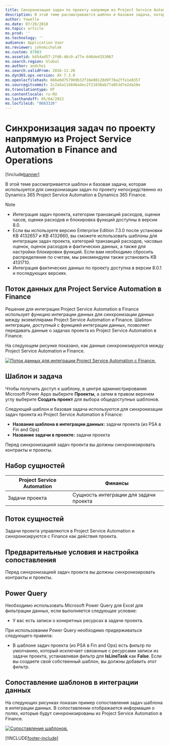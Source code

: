 ```yaml
---
title: Синхронизация задач по проекту напрямую из Project Service Automation в Finance and Operations
description: В этой теме рассматривается шаблон и базовая задача, которая используется для синхронизации задач по проекту непосредственно из Microsoft Dynamics 365 Project Service Automation в Dynamics 365 Finance.
author: Yowelle
ms.date: 07/20/2018
ms.topic: article
ms.prod: ''
ms.technology: ''
audience: Application User
ms.reviewer: johnmichalak
ms.custom: 87983
ms.assetid: b454ad57-2fd6-46c9-a77e-646de4153067
ms.search.region: Global
ms.author: andchoi
ms.search.validFrom: 2016-11-28
ms.dyn365.ops.version: AX 7.3.0
ms.openlocfilehash: 666e0d757969b32f16e08128d9f78a2ffe1e8357
ms.sourcegitcommit: 2c2a5a11d446adec2f21030ab77a053d7e2da28e
ms.translationtype: HT
ms.contentlocale: ru-RU
ms.lasthandoff: 05/04/2022
ms.locfileid: "8683326"
---
```

# <a name="synchronize-project-tasks-directly-from-project-service-automation-to-finance-and-operations"></a>Синхронизация задач по проекту напрямую из Project Service Automation в Finance and Operations

[!include[banner](../includes/banner.md)]

В этой теме рассматривается шаблон и базовая задача, которая используется для синхронизации задач по проекту непосредственно из Dynamics 365 Project Service Automation в Dynamics 365 Finance.

> [!NOTE]
> - Интеграция задач проекта, категории транзакций расходов, оценки часов, оценки расходов и блокировка функций доступны в версии 8.0.
> - Если вы используете версию Enterprise Edition 7.3.0 после установки KB 4132657 и KB 4132660, вы сможете использовать шаблоны для интеграции задач проекта, категорий транзакций расходов, часовых оценок, оценок расходов и фактических данных, а также для настройки блокировки функций. Если вам необходимо сбросить распределения по счетам, мы рекомендуем также установить KB 4131710.
> - Интеграция фактических данных по проекту доступна в версии 8.0.1 и последующих версиях.

## <a name="data-flow-for-project-service-automation-to-finance"></a>Поток данных для Project Service Automation в Finance

Решение для интеграции Project Service Automation в Finance использует функцию интеграции данных для синхронизации данных между экземплярами Project Service Automation и Finance. Шаблон интеграции, доступный с функцией интеграции данных, позволяет передавать данные о задачах проекта из Project Service Automation в Finance.

На следующем рисунке показано, как данные синхронизируются между Project Service Automation и Finance.

[![Поток данных для интеграции Project Service Automation с Finance.](./media/ProjectTasksFlow.png)](./media/ProjectTasksFlow.png)

## <a name="template-and-task"></a>Шаблон и задача

Чтобы получить доступ к шаблону, в центре администрирования Microsoft Power Apps выберите **Проекты**, а затем в правом верхнем углу выберите **Создать проект** для выбора общедоступных шаблонов.

Следующий шаблон и базовая задача используются для синхронизации задач проекта из Project Service Automation в Finance:

- **Название шаблона в интеграции данных:** задачи проекта (из PSA в Fin and Ops)
- **Название задачи в проекте:** задачи проекта

Перед синхронизацией задач проекта вы должны синхронизировать контракты и проекты.

## <a name="entity-set"></a>Набор сущностей

| Project Service Automation | Финансы                             |
|----------------------------|-------------------------------------|
| Задачи проекта              | Сущность интеграции для задачи проекта |

## <a name="entity-flow"></a>Поток сущностей

Задачи проекта управляются в Project Service Automation и синхронизируются с Finance как действия проекта.

## <a name="prerequisites-and-mapping-setup"></a>Предварительные условия и настройка сопоставления

Перед синхронизацией задач проекта вы должны синхронизировать контракты и проекты.

## <a name="power-query"></a>Power Query

Необходимо использовать Microsoft Power Query для Excel для фильтрации данных, если выполняется следующее условие:

- У вас есть записи о конкретных ресурсах в задаче проекта.

При использовании Power Query необходимо придерживаться следующего правила:

- В шаблоне задач проекта (из PSA в Fin and Ops) есть фильтр по умолчанию, который исключает связанные с ресурсами записи из задачи проекта, устанавливая фильтр для **IsLineTask** как **False**. Если вы создаете свой собственный шаблон, вы должны добавить этот фильтр.

## <a name="template-mapping-in-data-integration"></a>Сопоставление шаблонов в интеграции данных

На следующих рисунках показан пример сопоставления задач шаблона в интеграции данных. В сопоставлении отображается информация о полях, которые будут синхронизированы из Project Service Automation в Finance.

[![Сопоставление шаблонов.](./media/ProjectTasksMapping.png)](./media/ProjectTasksMapping.png)


[!INCLUDE[footer-include](../includes/footer-banner.md)]